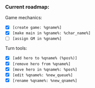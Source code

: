 ### Current roadmap:

Game mechanics:

- [x] ```[create game: %gname%]```
- [x] ```[make main in %gname%: %char_name%]```
- [ ] ```[assign GM in %gname%]```

Turn tools:

- [x] ```[add hero to %qname% (%pos%)]```
- [x] ```[remove hero from %qname%]```
- [x] ```[move hero in %qname%: %pos%]```
- [x] ```[edit %qname%: %new_queue%]```
- [x] ```[rename %qname%: %new_qname%]```